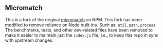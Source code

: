 ## Micromatch

This is a fork of the original [micromatch](https://www.npmjs.com/package/micromatch) on NPM. This fork has been modified to remove reliance on Node built-ins. Such as: `util`, `path`, `process`. The benchmarks, tests, and other dev-related files have been removed to make it easier to maintain just the `index.js` file; i.e., to keep this repo in sync with upstream changes.
